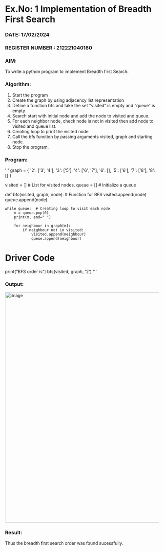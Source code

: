 # Ex.No: 1  Implementation of Breadth First Search 
### DATE: 17/02/2024                                                                            
### REGISTER NUMBER : 212221040180
### AIM: 
To write a python program to implement Breadth first Search. 
### Algorithm:
1. Start the program
2. Create the graph by using adjacency list representation
3. Define a function bfs and take the set “visited” is empty and “queue” is empty
4. Search start with initial node and add the node to visited and queue.
5. For each neighbor node, check node is not in visited then add node to visited and queue list.
6.  Creating loop to print the visited node.
7.   Call the bfs function by passing arguments visited, graph and starting node.
8.   Stop the program.
### Program:
'''
graph = {
  '2': ['3', '4'],
  '3': ['5'],
  '4': ['6', '7'],
  '6': [],
  '5': ['6'],
  '7': ['8'],
  '8': []
}

visited = []  # List for visited nodes.
queue = []    # Initialize a queue

def bfs(visited, graph, node):  # Function for BFS
    visited.append(node)
    queue.append(node)

    while queue:  # Creating loop to visit each node
        m = queue.pop(0)
        print(m, end=" ")

        for neighbour in graph[m]:
            if neighbour not in visited:
                visited.append(neighbour)
                queue.append(neighbour)

# Driver Code
print("BFS order is")
bfs(visited, graph, '2')
'''



### Output:

<img width="753" alt="image" src="https://github.com/Vineesha29031970/AI_Lab_2023-24/assets/133136880/d1e49938-e353-4a7f-9a3a-47c6fd06a7e1">


### Result:
Thus the breadth first search order was found sucessfully.
